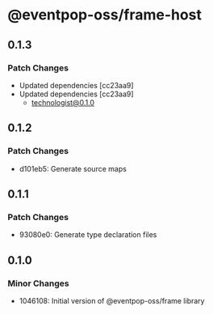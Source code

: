# @eventpop-oss/frame-host

## 0.1.3

### Patch Changes

- Updated dependencies [cc23aa9]
- Updated dependencies [cc23aa9]
  - technologist@0.1.0

## 0.1.2

### Patch Changes

- d101eb5: Generate source maps

## 0.1.1

### Patch Changes

- 93080e0: Generate type declaration files

## 0.1.0

### Minor Changes

- 1046108: Initial version of @eventpop-oss/frame library
